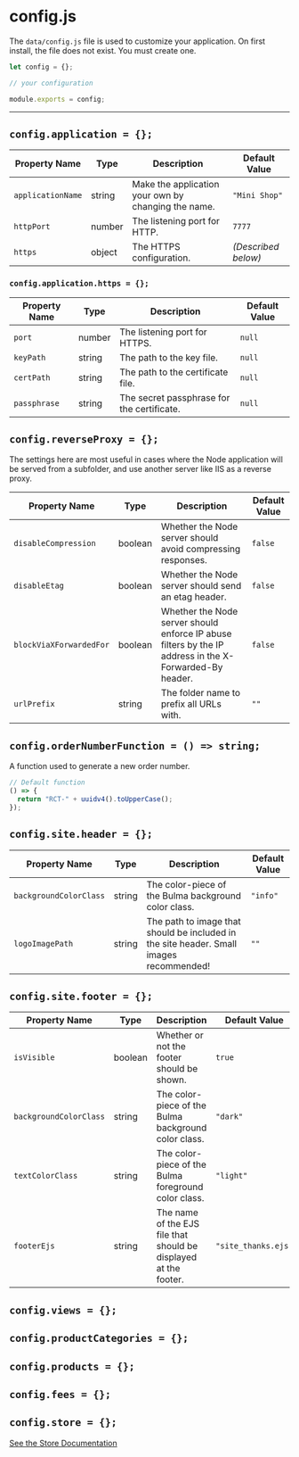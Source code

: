 # config.js

The `data/config.js` file is used to customize your application.
On first install, the file does not exist.  You must create one.

```javascript
let config = {};

// your configuration

module.exports = config;
```

* * *

## `config.application = {};`

| Property Name     | Type   | Description                                         | Default Value       |
| ----------------- | ------ | --------------------------------------------------- | ------------------- |
| `applicationName` | string | Make the application your own by changing the name. | `"Mini Shop"`       |
| `httpPort`        | number | The listening port for HTTP.                        | `7777`              |
| `https`           | object | The HTTPS configuration.                            | _(Described below)_ |

### `config.application.https = {};`

| Property Name | Type   | Description                                | Default Value |
| ------------- | ------ | ------------------------------------------ | ------------- |
| `port`        | number | The listening port for HTTPS.              | `null`        |
| `keyPath`     | string | The path to the key file.                  | `null`        |
| `certPath`    | string | The path to the certificate file.          | `null`        |
| `passphrase`  | string | The secret passphrase for the certificate. | `null`        |

## `config.reverseProxy = {};`

The settings here are most useful in cases where
the Node application will be served from a subfolder,
and use another server like IIS as a reverse proxy.

| Property Name           | Type    | Description                                                                                             | Default Value |
| ----------------------- | ------- | ------------------------------------------------------------------------------------------------------- | ------------- |
| `disableCompression`    | boolean | Whether the Node server should avoid compressing responses.                                             | `false`       |
| `disableEtag`           | boolean | Whether the Node server should send an etag header.                                                     | `false`       |
| `blockViaXForwardedFor` | boolean | Whether the Node server should enforce IP abuse filters by the IP address in the X-Forwarded-By header. | `false`       |
| `urlPrefix`             | string  | The folder name to prefix all URLs with.                                                                | `""`          |

## `config.orderNumberFunction = () => string;`

A function used to generate a new order number.

```javascript
// Default function
() => {
  return "RCT-" + uuidv4().toUpperCase();
});
```

## `config.site.header = {};`

| Property Name          | Type   | Description                                                                              | Default Value |
| ---------------------- | ------ | ---------------------------------------------------------------------------------------- | ------------- |
| `backgroundColorClass` | string | The color-piece of the Bulma background color class.                                     | `"info"`      |
| `logoImagePath`        | string | The path to image that should be included in the site header.  Small images recommended! | `""`          |

## `config.site.footer = {};`

| Property Name          | Type    | Description                                                      | Default Value       |
| ---------------------- | ------- | ---------------------------------------------------------------- | ------------------- |
| `isVisible`            | boolean | Whether or not the footer should be shown.                       | `true`              |
| `backgroundColorClass` | string  | The color-piece of the Bulma background color class.             | `"dark"`            |
| `textColorClass`       | string  | The color-piece of the Bulma foreground color class.             | `"light"`           |
| `footerEjs`            | string  | The name of the EJS file that should be displayed at the footer. | `"site_thanks.ejs"` |

## `config.views = {};`

## `config.productCategories = {};`

## `config.products = {};`

## `config.fees = {};`

## `config.store = {};`

[See the Store Documentation](stores.md)
